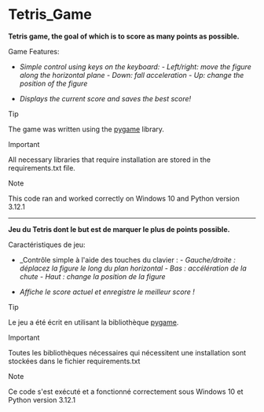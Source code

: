 # Tetris_Game

**Tetris game, the goal of which is to score as many points as possible.**

Game Features:

* _Simple control using keys on the keyboard:_
    _- Left/right: move the figure along the horizontal plane_
    _- Down: fall acceleration_
    _- Up: change the position of the figure_

* _Displays the current score and saves the best score!_

> [!TIP]
> The game was written using the [pygame](https://pypi.org/project/pygame/) library.

> [!IMPORTANT]
> All necessary libraries that require installation are stored in the requirements.txt file.

> [!NOTE]
> This code ran and worked correctly on Windows 10 and Python version 3.12.1

---------------

**Jeu du Tetris dont le but est de marquer le plus de points possible.**

Caractéristiques de jeu:

* _Contrôle simple à l'aide des touches du clavier :
    _- Gauche/droite : déplacez la figure le long du plan horizontal_
    _- Bas : accélération de la chute_
    _- Haut : change la position de la figure_

* _Affiche le score actuel et enregistre le meilleur score !_

> [!TIP]
> Le jeu a été écrit en utilisant la bibliothèque [pygame](https://pypi.org/project/pygame/).

> [!IMPORTANT]
> Toutes les bibliothèques nécessaires qui nécessitent une installation sont stockées dans le fichier requirements.txt

> [!NOTE]
> Ce code s'est exécuté et a fonctionné correctement sous Windows 10 et Python version 3.12.1